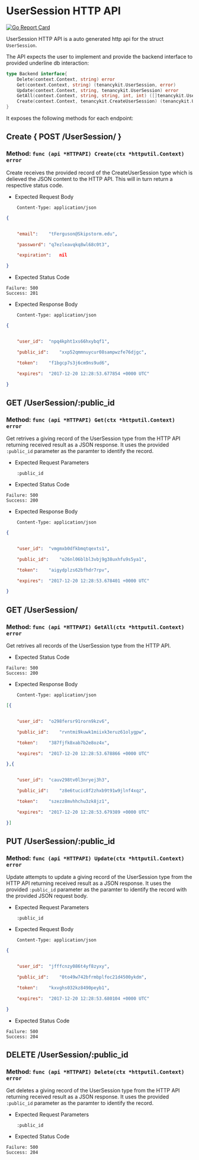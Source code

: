 UserSession HTTP API 
===============================

[![Go Report Card](https://goreportcard.com/badge/github.com/gokit/tenancykit/api/usersessionapi)](https://goreportcard.com/report/github.com/gokit/tenancykit/api/usersessionapi)

UserSession HTTP API is a auto generated http api for the struct `UserSession`.

The API expects the user to implement and provide the backend interface to provided underline db interaction:

```go
type Backend interface{
    Delete(context.Context, string) error
    Get(context.Context, string) (tenancykit.UserSession, error)
    Update(context.Context, string, tenancykit.UserSession) error
    GetAll(context.Context, string, string, int, int) ([]tenancykit.UserSession, int, error)
    Create(context.Context, tenancykit.CreateUserSession) (tenancykit.UserSession, error)
}
```

It exposes the following methods for each endpoint:

## Create { POST /UserSession/ }
### Method: `func (api *HTTPAPI) Create(ctx *httputil.Context) error`

Create receives the provided record of the CreateUserSession type which is delieved the 
JSON content to the HTTP API. This will in turn return a respective status code.

- Expected Request Body

```http
    Content-Type: application/json
```

```json
{


    "email":	"tFerguson@Skipstorm.edu",

    "password":	"q7ezleavqkq8wl68c0t3",

    "expiration":	nil

}
```

- Expected Status Code

```
Failure: 500
Success: 201
```

- Expected Response Body

```http
    Content-Type: application/json
```

```json
{


    "user_id":	"npq4kpht1xs66hxybqf1",

    "public_id":	"xxp52qmmnuycur08sampwzfe76djgc",

    "token":	"f1bgcp7s3j6cm9ns9ud6",

    "expires":	"2017-12-20 12:28:53.677854 +0000 UTC"

}
```

## GET /UserSession/:public_id
### Method: `func (api *HTTPAPI) Get(ctx *httputil.Context) error`

Get retrives a giving record of the UserSession type from the HTTP API returning received result as a JSON
response. It uses the provided `:public_id` parameter as the paramter to identify the record.

- Expected Request Parameters

```
    :public_id
```

- Expected Status Code

```
Failure: 500
Success: 200
```

- Expected Response Body

```http
    Content-Type: application/json
```

```json
{


    "user_id":	"vmgmxb0dfkbmqtqexts1",

    "public_id":	"o26nl06blbl3vbj9g38uxhfu9s5ya1",

    "token":	"aigydplzs62bfhdr7rpv",

    "expires":	"2017-12-20 12:28:53.678401 +0000 UTC"

}
```

## GET /UserSession/
### Method: `func (api *HTTPAPI) GetAll(ctx *httputil.Context) error`

Get retrives all records of the UserSession type from the HTTP API.

- Expected Status Code

```
Failure: 500
Success: 200
```

- Expected Response Body

```http
    Content-Type: application/json
```

```json
[{


    "user_id":	"o298fersr91rorn9kzv6",

    "public_id":	"rvntmi9kuwk1miixk3eruz61olygpw",

    "token":	"387fjfk8xab7b2e8oz4x",

    "expires":	"2017-12-20 12:28:53.678866 +0000 UTC"

},{


    "user_id":	"cauv298tv0l3nryej3h3",

    "public_id":	"z8e6tucic8f2zhxb9t91w9jlnf4xqz",

    "token":	"szezz8mvhhchu3zk8jz1",

    "expires":	"2017-12-20 12:28:53.679389 +0000 UTC"

}]
```

## PUT /UserSession/:public_id
### Method: `func (api *HTTPAPI) Update(ctx *httputil.Context) error`

Update attempts to update a giving record of the UserSession type from the HTTP API returning received result as a JSON
response. It uses the provided `:public_id` parameter as the paramter to identify the record with the provided JSON request body.

- Expected Request Parameters

```
    :public_id
```

- Expected Request Body

```http
    Content-Type: application/json
```

```json
{


    "user_id":	"jfffcnzy086t4yf8zyxy",

    "public_id":	"0to49w742bfrmbplfoc21d4500ykdm",

    "token":	"kxvghs032kz8490peyb1",

    "expires":	"2017-12-20 12:28:53.680104 +0000 UTC"

}
```

- Expected Status Code

```
Failure: 500
Success: 204
```

## DELETE /UserSession/:public_id
### Method: `func (api *HTTPAPI) Delete(ctx *httputil.Context) error`

Get deletes a giving record of the UserSession type from the HTTP API returning received result as a JSON
response. It uses the provided `:public_id` parameter as the paramter to identify the record.

- Expected Request Parameters

```
    :public_id
```

- Expected Status Code

```
Failure: 500
Success: 204
```

